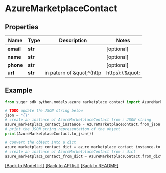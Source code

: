 # AzureMarketplaceContact


## Properties

Name | Type | Description | Notes
------------ | ------------- | ------------- | -------------
**email** | **str** |  | [optional] 
**name** | **str** |  | [optional] 
**phone** | **str** |  | [optional] 
**url** | **str** | in patern of \&quot;^(http|https)://\&quot; | [optional] 

## Example

```python
from suger_sdk_python.models.azure_marketplace_contact import AzureMarketplaceContact

# TODO update the JSON string below
json = "{}"
# create an instance of AzureMarketplaceContact from a JSON string
azure_marketplace_contact_instance = AzureMarketplaceContact.from_json(json)
# print the JSON string representation of the object
print(AzureMarketplaceContact.to_json())

# convert the object into a dict
azure_marketplace_contact_dict = azure_marketplace_contact_instance.to_dict()
# create an instance of AzureMarketplaceContact from a dict
azure_marketplace_contact_from_dict = AzureMarketplaceContact.from_dict(azure_marketplace_contact_dict)
```
[[Back to Model list]](../README.md#documentation-for-models) [[Back to API list]](../README.md#documentation-for-api-endpoints) [[Back to README]](../README.md)


